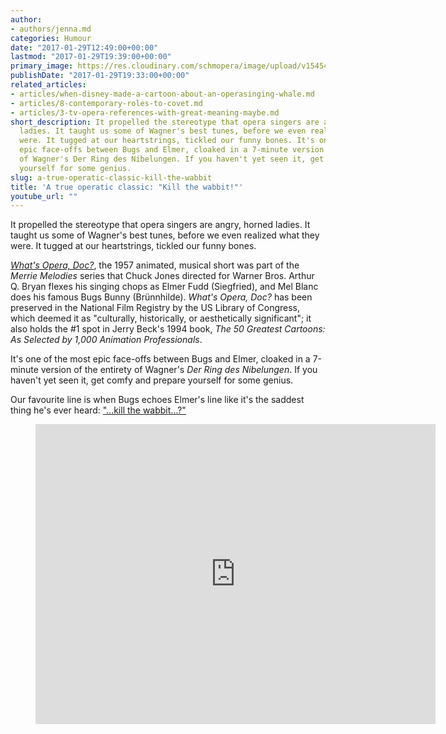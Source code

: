 ```yaml
---
author:
- authors/jenna.md
categories: Humour
date: "2017-01-29T12:49:00+00:00"
lastmod: "2017-01-29T19:39:00+00:00"
primary_image: https://res.cloudinary.com/schmopera/image/upload/v1545409169/media/webhook-uploads/1485694163815/2017-01-29---Elmer.jpg.jpg
publishDate: "2017-01-29T19:33:00+00:00"
related_articles:
- articles/when-disney-made-a-cartoon-about-an-operasinging-whale.md
- articles/8-contemporary-roles-to-covet.md
- articles/3-tv-opera-references-with-great-meaning-maybe.md
short_description: It propelled the stereotype that opera singers are angry, horned
  ladies. It taught us some of Wagner's best tunes, before we even realized what they
  were. It tugged at our heartstrings, tickled our funny bones. It's one of the most
  epic face-offs between Bugs and Elmer, cloaked in a 7-minute version of the entirety
  of Wagner's Der Ring des Nibelungen. If you haven't yet seen it, get comfy and prepare
  yourself for some genius.
slug: a-true-operatic-classic-kill-the-wabbit
title: 'A true operatic classic: "Kill the wabbit!"'
youtube_url: ""
---
```

It propelled the stereotype that opera singers are angry, horned ladies. It taught us some of Wagner's best tunes, before we even realized what they were. It tugged at our heartstrings, tickled our funny bones.

[_What's Opera, Doc?_](http://store.schmopera.com/collections/womens-t-shirts/products/kill-the-wabbit-womens-t-shirt), the 1957 animated, musical short was part of the _Merrie Melodies_ series that Chuck Jones directed for Warner Bros. Arthur Q. Bryan flexes his singing chops as Elmer Fudd (Siegfried), and Mel Blanc does his famous Bugs Bunny (Brünnhilde). _What's Opera, Doc?_ has been preserved in the National Film Registry by the US Library of Congress, which deemed it as "culturally, historically, or aesthetically significant"; it also holds the #1 spot in Jerry Beck's 1994 book, _The 50 Greatest Cartoons: As Selected by 1,000 Animation Professionals_.

It's one of the most epic face-offs between Bugs and Elmer, cloaked in a 7-minute version of the entirety of Wagner's _Der Ring des Nibelungen_. If you haven't yet seen it, get comfy and prepare yourself for some genius.

Our favourite line is when Bugs echoes Elmer's line like it's the saddest thing he's ever heard: ["...kill the wabbit...?"](http://store.schmopera.com/collections/womens-t-shirts/products/kill-the-wabbit-womens-t-shirt)

<figure data-type="video"><iframe src="https://player.vimeo.com/video/115773980" width="640" height="480" frameborder="0" allow="autoplay; fullscreen" allowfullscreen></iframe>

</figure>